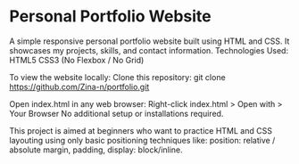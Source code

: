 # Personal Portfolio Website
A simple responsive personal portfolio website built using HTML and CSS. It showcases my projects, skills, and contact information.
Technologies Used:
HTML5
CSS3 (No Flexbox / No Grid)

To view the website locally:
Clone this repository:
git clone https://github.com/Zina-n/portfolio.git

Open index.html in any web browser:
Right-click index.html > Open with > Your Browser
No additional setup or installations required.

This project is aimed at beginners who want to practice HTML and CSS layouting using only basic positioning techniques like:
position: relative / absolute
margin, padding, display: block/inline.


